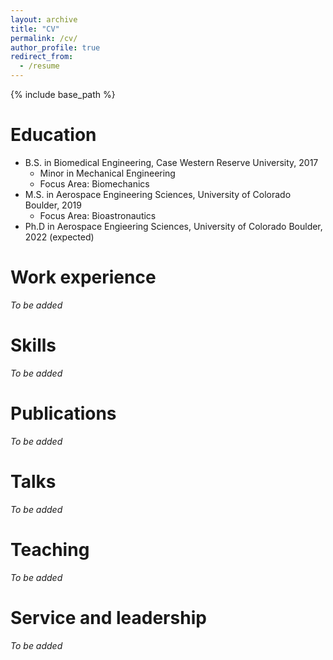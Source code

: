 ```yaml
---
layout: archive
title: "CV"
permalink: /cv/
author_profile: true
redirect_from:
  - /resume
---
```


{% include base_path %}

Education
======
* B.S. in Biomedical Engineering, Case Western Reserve University, 2017
  * Minor in Mechanical Engineering
  * Focus Area: Biomechanics
* M.S. in Aerospace Engineering Sciences, University of Colorado Boulder, 2019
  * Focus Area: Bioastronautics
* Ph.D in Aerospace Engieering Sciences, University of Colorado Boulder, 2022 (expected)

Work experience
======
*To be added*
  
Skills
======
*To be added*

Publications
======
*To be added*

Talks
======
*To be added*
  
Teaching
======
*To be added*
  
Service and leadership
======
*To be added*
